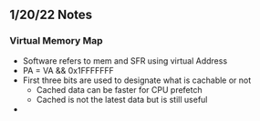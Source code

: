 ## 1/20/22 Notes
### Virtual Memory Map
- Software refers to mem and SFR using virtual Address
- PA = VA && 0x1FFFFFFF
- First three bits are used to designate what is cachable or not
    - Cached data can be faster for CPU prefetch
    - Cached is not the latest data but is still useful
- 